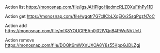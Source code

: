 Action list
https://monosnap.com/file/lgsJAHPlgoHjodmcRLZOXuFthPy11D

Action get
https://monosnap.com/file/wgqtr7G7cllCbLXqEKv25sqPgzN7oC

Action add
https://monosnap.com/file/mIX8YOUGPEAn0j02IVQnB4PWuNVUcU

Action remove
https://monosnap.com/file/DOQlt6mWXnUXOA8Y8s55KppGJDLZgj


